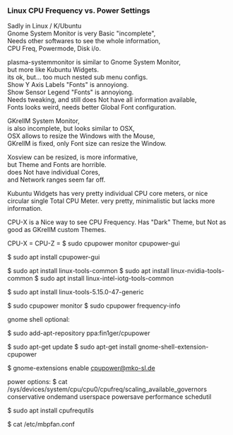 ### Linux CPU Frequency vs. Power Settings </p>

Sadly in Linux / K/Ubuntu </br>
Gnome System Monitor is very Basic "incomplete",</br>
Needs other softwares to see the whole information, </br>
CPU Freq, Powermode, Disk i/o. </p>

plasma-systemmonitor is similar to Gnome System Monitor, </br>
but more like Kubuntu Widgets.</br>
its ok, but... too much nested sub menu configs.</br>
Show Y Axis Labels "Fonts" is annoyiong.</br>
Show Sensor Legend "Fonts" is annoyiong.</br> 
Needs tweaking, and still does Not have all information available,</br>
Fonts looks weird, needs better Global Font configuration.</p>


GKrellM System Monitor, </br>
is also incomplete, but looks similar to OSX,</br>
OSX allows to resize the Windows with the Mouse,</br>
GKrellM is fixed, only Font size can resize the Window.</p>

Xosview can be resized, is more informative,</br>
but Theme and Fonts are horrible.</br>
does Not have individual Cores, </br>
and Network ranges seem far off.</p>

Kubuntu Widgets has very pretty individual CPU core meters, 
or nice circular single Total CPU Meter.
very pretty, minimalistic but lacks more information.</p>

CPU-X is a Nice way to see CPU Frequency.
Has "Dark" Theme, but Not as good as GKrellM custom Themes.</p>

CPU-X = CPU-Z = $ sudo cpupower monitor
cpupower-gui

$ sudo apt install cpupower-gui


$ sudo apt install linux-tools-common
$ sudo apt install linux-nvidia-tools-common
$ sudo apt install linux-intel-iotg-tools-common

$ sudo apt install linux-tools-5.15.0-47-generic

$ sudo cpupower monitor
$ sudo cpupower frequency-info


gnome shell optional:

$ sudo add-apt-repository ppa:fin1ger/cpupower

$ sudo apt-get update
$ sudo apt-get install gnome-shell-extension-cpupower

$ gnome-extensions enable cpupower@mko-sl.de


power options:
$ cat /sys/devices/system/cpu/cpu0/cpufreq/scaling_available_governors 
conservative ondemand userspace powersave performance schedutil 

$ sudo apt install cpufrequtils


$ cat /etc/mbpfan.conf
